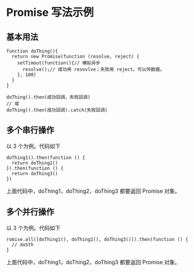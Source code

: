 # Promise 写法示例
## 基本用法
```
function doThing(){
  return new Promise(function (resolve, reject) {
    setTimout(function(){// 模拟异步
      resolve();// 成功用 resovlve；失败用 reject。可以传数据。
    }, 100)
  }
}

doThing().then(成功回调，失败回调)
// 或
doThing().then(成功回调).catch(失败回调)
```

## 多个串行操作
以 3 个为例。代码如下
```
doThing1().then(function () {
  return doThing2()
}).then(function () {
  return doThing3()
})
```

上面代码中，doThing1，doThing2，doThing3 都要返回 Promise 对象。

## 多个并行操作
以 3 个为例。代码如下
```
romise.all([doThing1(), doThing2(), doThing3()]).then(function () {
  // doSth
}
```

上面代码中，doThing1，doThing2，doThing3 都要返回 Promise 对象。